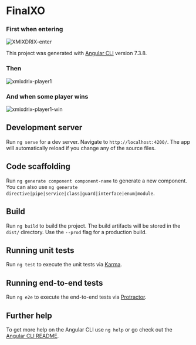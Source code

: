 # FinalXO
### First when entering
![XMIXDRIX-enter](https://user-images.githubusercontent.com/62475095/99309025-7b452580-2861-11eb-8919-511bd5c8ce51.jpg)


This project was generated with [Angular CLI](https://github.com/angular/angular-cli) version 7.3.8.
### Then 
![xmixdrix-player1](https://user-images.githubusercontent.com/62475095/99309029-7bddbc00-2861-11eb-9c32-a1e8f7722516.jpg)

### And when some player wins
![xmixdrix-player1-win](https://user-images.githubusercontent.com/62475095/99309030-7b452580-2861-11eb-8b0f-374b058d6025.jpg)


## Development server

Run `ng serve` for a dev server. Navigate to `http://localhost:4200/`. The app will automatically reload if you change any of the source files.

## Code scaffolding

Run `ng generate component component-name` to generate a new component. You can also use `ng generate directive|pipe|service|class|guard|interface|enum|module`.

## Build

Run `ng build` to build the project. The build artifacts will be stored in the `dist/` directory. Use the `--prod` flag for a production build.

## Running unit tests

Run `ng test` to execute the unit tests via [Karma](https://karma-runner.github.io).

## Running end-to-end tests

Run `ng e2e` to execute the end-to-end tests via [Protractor](http://www.protractortest.org/).

## Further help

To get more help on the Angular CLI use `ng help` or go check out the [Angular CLI README](https://github.com/angular/angular-cli/blob/master/README.md).
